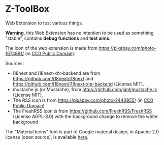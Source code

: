 # Z-ToolBox
Web Extension to test various things.

**Warning**, this Web Extension has no intention to be used as something "stable", contains **debug functions** and **test aims**. 

The icon of the web extension is made from https://pixabay.com/photo-1674891/ (in [CC0 Public Domain](https://pixabay.com/fr/service/terms/#usage)).

Sources:
- i18next and i18next-xhr-backend are from https://github.com/i18next/i18next and https://github.com/i18next/i18next-xhr-backend (License MIT).
- mustache.js (or Mustache), from https://github.com/janl/mustache.js (License MIT).
- The RSS icon is from https://pixabay.com/photo-2440955/ (in [CC0 Public Domain](https://pixabay.com/fr/service/terms/#usage))
- The FreshRSS icon is from https://github.com/FreshRSS/FreshRSS (License AGPL-3.0) with the background change to remove the white background


The "Material Icons" font is part of Google material design, in Apache 2.0 license (open source), is available [here](https://google.github.io/material-design-icons/).
